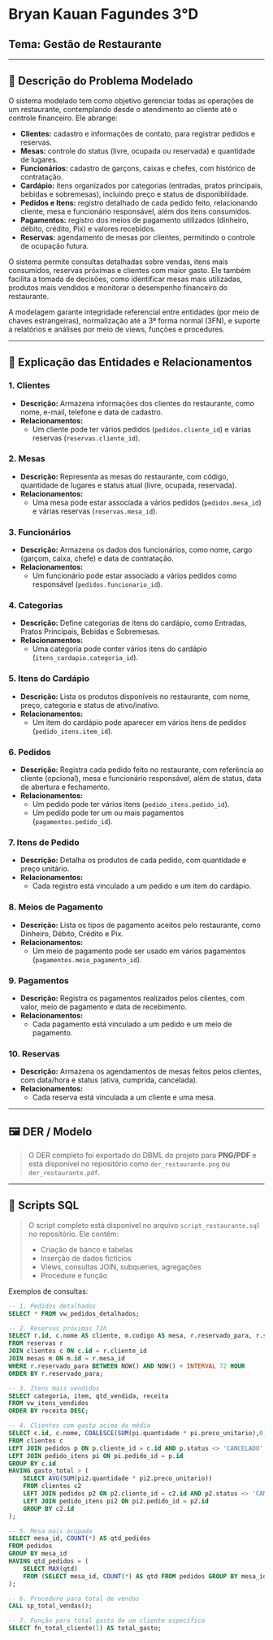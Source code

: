 # Bryan Kauan Fagundes 3°D
## Tema: Gestão de Restaurante

---

## 📄 Descrição do Problema Modelado

O sistema modelado tem como objetivo gerenciar todas as operações de um restaurante, contemplando desde o atendimento ao cliente até o controle financeiro. Ele abrange:

* **Clientes:** cadastro e informações de contato, para registrar pedidos e reservas.
* **Mesas:** controle do status (livre, ocupada ou reservada) e quantidade de lugares.
* **Funcionários:** cadastro de garçons, caixas e chefes, com histórico de contratação.
* **Cardápio:** itens organizados por categorias (entradas, pratos principais, bebidas e sobremesas), incluindo preço e status de disponibilidade.
* **Pedidos e Itens:** registro detalhado de cada pedido feito, relacionando cliente, mesa e funcionário responsável, além dos itens consumidos.
* **Pagamentos:** registro dos meios de pagamento utilizados (dinheiro, débito, crédito, Pix) e valores recebidos.
* **Reservas:** agendamento de mesas por clientes, permitindo o controle de ocupação futura.

O sistema permite consultas detalhadas sobre vendas, itens mais consumidos, reservas próximas e clientes com maior gasto. Ele também facilita a tomada de decisões, como identificar mesas mais utilizadas, produtos mais vendidos e monitorar o desempenho financeiro do restaurante.

A modelagem garante integridade referencial entre entidades (por meio de chaves estrangeiras), normalização até a 3ª forma normal (3FN), e suporte a relatórios e análises por meio de views, funções e procedures.

---

## 📌 Explicação das Entidades e Relacionamentos

### 1. Clientes
- **Descrição:** Armazena informações dos clientes do restaurante, como nome, e-mail, telefone e data de cadastro.  
- **Relacionamentos:**  
  - Um cliente pode ter vários pedidos (`pedidos.cliente_id`) e várias reservas (`reservas.cliente_id`).  

### 2. Mesas
- **Descrição:** Representa as mesas do restaurante, com código, quantidade de lugares e status atual (livre, ocupada, reservada).  
- **Relacionamentos:**  
  - Uma mesa pode estar associada a vários pedidos (`pedidos.mesa_id`) e várias reservas (`reservas.mesa_id`).  

### 3. Funcionários
- **Descrição:** Armazena os dados dos funcionários, como nome, cargo (garçom, caixa, chefe) e data de contratação.  
- **Relacionamentos:**  
  - Um funcionário pode estar associado a vários pedidos como responsável (`pedidos.funcionario_id`).  

### 4. Categorias
- **Descrição:** Define categorias de itens do cardápio, como Entradas, Pratos Principais, Bebidas e Sobremesas.  
- **Relacionamentos:**  
  - Uma categoria pode conter vários itens do cardápio (`itens_cardapio.categoria_id`).  

### 5. Itens do Cardápio
- **Descrição:** Lista os produtos disponíveis no restaurante, com nome, preço, categoria e status de ativo/inativo.  
- **Relacionamentos:**  
  - Um item do cardápio pode aparecer em vários itens de pedidos (`pedido_itens.item_id`).  

### 6. Pedidos
- **Descrição:** Registra cada pedido feito no restaurante, com referência ao cliente (opcional), mesa e funcionário responsável, além de status, data de abertura e fechamento.  
- **Relacionamentos:**  
  - Um pedido pode ter vários itens (`pedido_itens.pedido_id`).  
  - Um pedido pode ter um ou mais pagamentos (`pagamentos.pedido_id`).  

### 7. Itens de Pedido
- **Descrição:** Detalha os produtos de cada pedido, com quantidade e preço unitário.  
- **Relacionamentos:**  
  - Cada registro está vinculado a um pedido e um item do cardápio.  

### 8. Meios de Pagamento
- **Descrição:** Lista os tipos de pagamento aceitos pelo restaurante, como Dinheiro, Débito, Crédito e Pix.  
- **Relacionamentos:**  
  - Um meio de pagamento pode ser usado em vários pagamentos (`pagamentos.meio_pagamento_id`).  

### 9. Pagamentos
- **Descrição:** Registra os pagamentos realizados pelos clientes, com valor, meio de pagamento e data de recebimento.  
- **Relacionamentos:**  
  - Cada pagamento está vinculado a um pedido e um meio de pagamento.  

### 10. Reservas
- **Descrição:** Armazena os agendamentos de mesas feitos pelos clientes, com data/hora e status (ativa, cumprida, cancelada).  
- **Relacionamentos:**  
  - Cada reserva está vinculada a um cliente e uma mesa.

---

## 🖼️ DER / Modelo

> O DER completo foi exportado do DBML do projeto para **PNG/PDF** e está disponível no repositório como `der_restaurante.png` ou `der_restaurante.pdf`.

---

## 🧱 Scripts SQL

> O script completo está disponível no arquivo `script_restaurante.sql` no repositório. Ele contém:
> - Criação de banco e tabelas
> - Inserção de dados fictícios
> - Views, consultas JOIN, subqueries, agregações
> - Procedure e função

Exemplos de consultas:

```sql
-- 1. Pedidos detalhados
SELECT * FROM vw_pedidos_detalhados;

-- 2. Reservas próximas 72h
SELECT r.id, c.nome AS cliente, m.codigo AS mesa, r.reservado_para, r.status
FROM reservas r
JOIN clientes c ON c.id = r.cliente_id
JOIN mesas m ON m.id = r.mesa_id
WHERE r.reservado_para BETWEEN NOW() AND NOW() + INTERVAL 72 HOUR
ORDER BY r.reservado_para;

-- 3. Itens mais vendidos
SELECT categoria, item, qtd_vendida, receita
FROM vw_itens_vendidos
ORDER BY receita DESC;

-- 4. Clientes com gasto acima da média
SELECT c.id, c.nome, COALESCE(SUM(pi.quantidade * pi.preco_unitario),0) AS gasto_total
FROM clientes c
LEFT JOIN pedidos p ON p.cliente_id = c.id AND p.status <> 'CANCELADO'
LEFT JOIN pedido_itens pi ON pi.pedido_id = p.id
GROUP BY c.id
HAVING gasto_total > (
    SELECT AVG(SUM(pi2.quantidade * pi2.preco_unitario))
    FROM clientes c2
    LEFT JOIN pedidos p2 ON p2.cliente_id = c2.id AND p2.status <> 'CANCELADO'
    LEFT JOIN pedido_itens pi2 ON pi2.pedido_id = p2.id
    GROUP BY c2.id
);

-- 5. Mesa mais ocupada
SELECT mesa_id, COUNT(*) AS qtd_pedidos
FROM pedidos
GROUP BY mesa_id
HAVING qtd_pedidos = (
    SELECT MAX(qtd)
    FROM (SELECT mesa_id, COUNT(*) AS qtd FROM pedidos GROUP BY mesa_id) AS sub
);

-- 6. Procedure para total de vendas
CALL sp_total_vendas();

-- 7. Função para total gasto de um cliente específico
SELECT fn_total_cliente(1) AS total_gasto;
